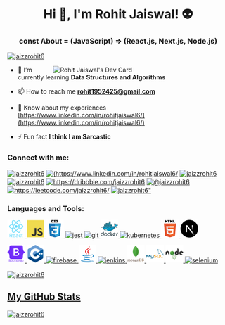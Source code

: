 <h1 align="center">Hi 👋, I'm Rohit Jaiswal! 👽</h1>
<h3 align="center">const About = (JavaScript) => (React.js, Next.js, Node.js)</h3>

<p align="left"> <a href="https://twitter.com/jaizzrohit6" target="blank"><img src="https://img.shields.io/twitter/follow/jaizzrohit6?logo=twitter&style=for-the-badge" alt="jaizzrohit6" /></a> </p>

<a href="https://app.daily.dev/jaizzrohit6"><img  align="right" src="https://api.daily.dev/devcards/a26c924f429f469f8d1c01d343918968.png?r=js0" width="400" alt="Rohit Jaiswal's Dev Card"/></a>

- 🌱 I’m currently learning **Data Structures and Algorithms**

- 📫 How to reach me **rohit1952425@gmail.com**

- 📄 Know about my experiences [https://www.linkedin.com/in/rohitjaiswal6/](https://www.linkedin.com/in/rohitjaiswal6/)

- ⚡ Fun fact **I think I am Sarcastic**

<h3 align="left">Connect with me:</h3>
<p align="left">
<a href="https://twitter.com/jaizzrohit6" target="blank"><img align="center" src="https://raw.githubusercontent.com/rahuldkjain/github-profile-readme-generator/master/src/images/icons/Social/twitter.svg" alt="jaizzrohit6" height="30" width="40" /></a>
<a href="https://www.linkedin.com/in/rohitjaiswal6/" target="blank"><img align="center" src="https://raw.githubusercontent.com/rahuldkjain/github-profile-readme-generator/master/src/images/icons/Social/linked-in-alt.svg" alt="(https://www.linkedin.com/in/rohitjaiswal6/" height="30" width="40" /></a>
<a href="https://fb.com/kjaizzrohit6" target="blank"><img align="center" src="https://raw.githubusercontent.com/rahuldkjain/github-profile-readme-generator/master/src/images/icons/Social/facebook.svg" alt="jaizzrohit6" height="30" width="40" /></a>
<a href="https://instagram.com/jaizzrohit6" target="blank"><img align="center" src="https://raw.githubusercontent.com/rahuldkjain/github-profile-readme-generator/master/src/images/icons/Social/instagram.svg" alt="jaizzrohit6" height="30" width="40" /></a> <a href="https://dribbble.com/https://dribbble.com/jaizzrohit6" target="blank"><img align="center" src="https://raw.githubusercontent.com/rahuldkjain/github-profile-readme-generator/master/src/images/icons/Social/dribbble.svg" alt="https://dribbble.com/jaizzrohit6" height="30" width="40" /></a>
<a href="https://medium.com/@jaizzrohit6" target="blank"><img align="center" src="https://raw.githubusercontent.com/rahuldkjain/github-profile-readme-generator/master/src/images/icons/Social/medium.svg" alt="@jaizzrohit6" height="30" width="40" /></a>
<a href="https://www.leetcode.com/https://leetcode.com/jaizzrohit6/" target="blank"><img align="center" src="https://raw.githubusercontent.com/rahuldkjain/github-profile-readme-generator/master/src/images/icons/Social/leet-code.svg" alt="https://leetcode.com/jaizzrohit6/" height="30" width="40" /></a>
<a href="https://discord.gg/jaizzrohit6" target="blank"><img align="center" src="https://raw.githubusercontent.com/rahuldkjain/github-profile-readme-generator/master/src/images/icons/Social/discord.svg" alt=jaizzrohit6" height="30" width="40" /></a>
</p>


<h3 align="left">Languages and Tools:</h3>
<a href="https://reactjs.org/" target="_blank"> <img src="https://raw.githubusercontent.com/devicons/devicon/master/icons/react/react-original-wordmark.svg" alt="react" width="40" height="40"/> </a>
<a href="https://developer.mozilla.org/en-US/docs/Web/JavaScript" target="_blank"> <img src="https://raw.githubusercontent.com/devicons/devicon/master/icons/javascript/javascript-original.svg" alt="javascript" width="40" height="40"/> </a> <a href="https://www.w3schools.com/css/" target="_blank"> <img src="https://raw.githubusercontent.com/devicons/devicon/master/icons/css3/css3-original-wordmark.svg" alt="css3" width="40" height="40"/> </a> <a href="https://jestjs.io" target="_blank"> <img src="https://www.vectorlogo.zone/logos/jestjsio/jestjsio-icon.svg" alt="jest" width="40" height="40"/> </a><a href="https://git-scm.com/" target="_blank"> <img src="https://www.vectorlogo.zone/logos/git-scm/git-scm-icon.svg" alt="git" width="40" height="40"/> </a> <a href="https://www.docker.com/" target="_blank"> <img src="https://raw.githubusercontent.com/devicons/devicon/master/icons/docker/docker-original-wordmark.svg" alt="docker" width="40" height="40"/> </a><a href="https://kubernetes.io" target="_blank"> <img src="https://www.vectorlogo.zone/logos/kubernetes/kubernetes-icon.svg" alt="kubernetes" width="40" height="40"/>
<a href="https://www.w3.org/html/" target="_blank"> <img src="https://raw.githubusercontent.com/devicons/devicon/master/icons/html5/html5-original-wordmark.svg" alt="html5" width="40" height="40"/> </a> <a href="https://nextjs.org/docs" target="_blank" > <img src="https://raw.githubusercontent.com/devicons/devicon/master/icons/nextjs/nextjs-original.svg" alt="nextjs" width="40" height="40" /> </a>
<p align="left">  <a href="https://getbootstrap.com" target="_blank"> <img src="https://raw.githubusercontent.com/devicons/devicon/master/icons/bootstrap/bootstrap-plain-wordmark.svg" alt="bootstrap" width="40" height="40"/> </a> <a href="https://www.w3schools.com/cpp/" target="_blank"> <img src="https://raw.githubusercontent.com/devicons/devicon/master/icons/cplusplus/cplusplus-original.svg" alt="cplusplus" width="40" height="40"/> </a>   <a href="https://firebase.google.com/" target="_blank"> <img src="https://www.vectorlogo.zone/logos/firebase/firebase-icon.svg" alt="firebase" width="40" height="40"/> </a>  <a href="https://www.java.com" target="_blank"> <img src="https://raw.githubusercontent.com/devicons/devicon/master/icons/java/java-original.svg" alt="java" width="40" height="40"/> </a>  <a href="https://www.jenkins.io" target="_blank"> <img src="https://www.vectorlogo.zone/logos/jenkins/jenkins-icon.svg" alt="jenkins" width="40" height="40"/> </a>  
<a href="https://www.mongodb.com/" target="_blank">
<img src="https://raw.githubusercontent.com/devicons/devicon/master/icons/mongodb/mongodb-original-wordmark.svg" alt="mongodb" width="40" height="40"/> </a> <a href="https://www.mysql.com/" target="_blank"> <img src="https://raw.githubusercontent.com/devicons/devicon/master/icons/mysql/mysql-original-wordmark.svg" alt="mysql" width="40" height="40"/> </a> <a href="https://nodejs.org" target="_blank"> <img src="https://raw.githubusercontent.com/devicons/devicon/master/icons/nodejs/nodejs-original-wordmark.svg" alt="nodejs" width="40" height="40"/> </a>   <a href="https://www.selenium.dev" target="_blank"> <img src="https://raw.githubusercontent.com/detain/svg-logos/780f25886640cef088af994181646db2f6b1a3f8/svg/selenium-logo.svg" alt="selenium" width="40" height="40"/> 



<p align="left"><img align="center" src="https://github-readme-stats-sigma-five.vercel.app/api/top-langs?username=jaizzrohit6&show_icons=true&locale=en&layout=compact&theme=dark" alt="jaizzrohit6" /></p>


<h2 align="left">My GitHub Stats</h2>
<p align="left">
  <img align="center" src="https://github-readme-stats-sigma-five.vercel.app/api?username=jaizzrohit6&show_icons=true&locale=en&theme=dark"" alt="jaizzrohit6" />
</p>
